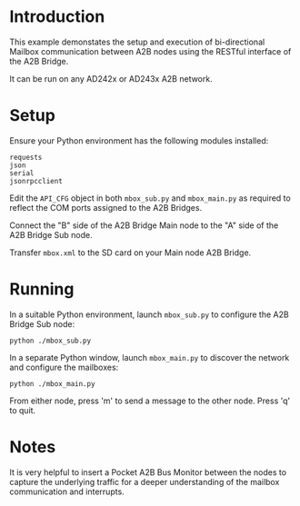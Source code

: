# Introduction

This example demonstates the setup and execution of bi-directional
Mailbox communication between A2B nodes using the RESTful interface
of the A2B Bridge.

It can be run on any AD242x or AD243x A2B network.

# Setup

Ensure your Python environment has the following modules installed:

```
requests
json
serial
jsonrpcclient
```

Edit the `API_CFG` object in both `mbox_sub.py` and `mbox_main.py` as
required to reflect the COM ports assigned to the A2B Bridges.

Connect the "B" side of the A2B Bridge Main node to the "A" side of
the A2B Bridge Sub node.

Transfer `mbox.xml` to the SD card on your Main node A2B Bridge.

# Running

In a suitable Python environment, launch `mbox_sub.py` to configure the
A2B Bridge Sub node:

```
python ./mbox_sub.py
```

In a separate Python window, launch `mbox_main.py` to discover the
network and configure the mailboxes:

```
python ./mbox_main.py
```

From either node, press 'm' to send a message to the other node.  Press
'q' to quit.

# Notes

It is very helpful to insert a Pocket A2B Bus Monitor between the nodes to
capture the underlying traffic for a deeper understanding of the
mailbox communication and interrupts.
